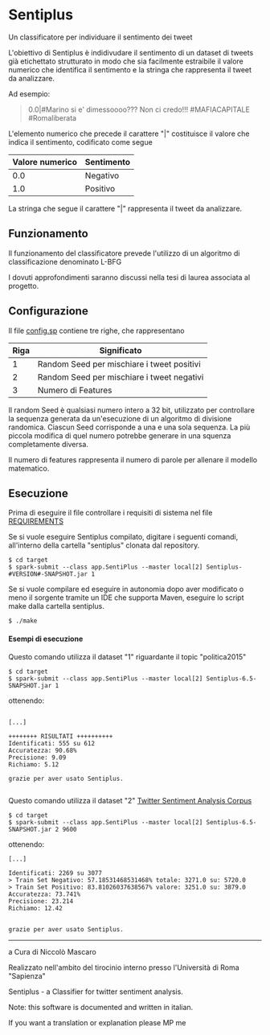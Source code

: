 # Sentiplus
Un classificatore per individuare il sentimento dei tweet

L'obiettivo di Sentiplus è indidivudare il sentimento di un dataset di tweets già etichettato strutturato in modo che sia facilmente estraibile il valore numerico che identifica il sentimento e la stringa che rappresenta il tweet da analizzare. 

Ad esempio:

> 0.0|#Marino si e' dimessoooo??? Non ci credo!!!   #MAFIACAPITALE  #Romaliberata

L'elemento numerico che precede il carattere \"|\" costituisce il valore che indica il sentimento, codificato come segue

Valore numerico | Sentimento
------------ | -------------
0.0 | Negativo
1.0 | Positivo

La stringa che segue il carattere \"|\" rappresenta il tweet da analizzare.



## Funzionamento

Il funzionamento del classificatore prevede l'utilizzo di un algoritmo di classificazione denominato L-BFG

I dovuti approfondimenti saranno discussi nella tesi di laurea associata al progetto.

## Configurazione

Il file [config.sp](https://github.com/mascarock/sentiplus/blob/master/target/data/config.sp) contiene tre righe, che rappresentano

Riga| Significato
------------ | -------------
1 | Random Seed per mischiare i tweet positivi
2 | Random Seed per mischiare i tweet negativi
3 | Numero di Features

Il random Seed è qualsiasi numero intero a 32 bit, utilizzato per controllare la sequenza generata da un'esecuzione di un algoritmo di divisione randomica. Ciascun Seed corrisponde a una e una sola sequenza. La più piccola modifica di quel numero potrebbe generare in una squenza completamente diversa.

Il numero di features rappresenta il numero di parole per allenare il modello matematico.

## Esecuzione

Prima di eseguire il file controllare i requisiti di sistema nel file [REQUIREMENTS](https://github.com/mascarock/sentiplus/blob/master/REQUIREMENTS)

Se si vuole eseguire Sentiplus compilato, digitare i seguenti comandi, all'interno della cartella "sentiplus" clonata dal repository.

```shell
$ cd target
$ spark-submit --class app.SentiPlus --master local[2] Sentiplus-#VERSION#-SNAPSHOT.jar 1 

```

Se si vuole compilare ed eseguire in autonomia dopo aver modificato o meno il sorgente tramite un IDE che supporta Maven, eseguire lo script make dalla cartella sentiplus.

```shell
$ ./make
```

#### Esempi di esecuzione 

Questo comando utilizza il dataset "1" riguardante il topic "politica2015"
```shell
$ cd target
$ spark-submit --class app.SentiPlus --master local[2] Sentiplus-6.5-SNAPSHOT.jar 1 
```
ottenendo:

```

[...]

++++++++ RISULTATI ++++++++++
Identificati: 555 su 612
Accuratezza: 90.68%
Precisione: 9.09
Richiamo: 5.12

grazie per aver usato Sentiplus.


```

Questo comando utilizza il dataset "2" [Twitter Sentiment Analysis Corpus](http://thinknook.com/twitter-sentiment-analysis-training-corpus-dataset-2012-09-22/)

```shell
$ cd target
$ spark-submit --class app.SentiPlus --master local[2] Sentiplus-6.5-SNAPSHOT.jar 2 9600
```
ottenendo:

```
[...]

Identificati: 2269 su 3077
> Train Set Negativo: 57.18531468531468% totale: 3271.0 su: 5720.0
> Train Set Positivo: 83.81026037638567% valore: 3251.0 su: 3879.0
Accuratezza: 73.741%
Precisione: 23.214
Richiamo: 12.42


grazie per aver usato Sentiplus.
```

---

a Cura di Niccolò Mascaro

Realizzato nell'ambito del tirocinio interno presso l'Università di Roma "Sapienza"



Sentiplus - a Classifier for twitter sentiment analysis.

Note: this software is documented and written in italian.

If you want a translation or explanation please MP me

